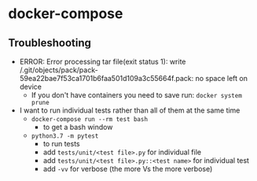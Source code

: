 # **docker-compose**

## **Troubleshooting**

- ERROR: Error processing tar file(exit status 1): write /.git/objects/pack/pack-59ea22bae7f53ca1701b6faa501d109a3c55664f.pack: no space left on device
    - If you don't have containers you need to save run: `docker system prune`
- I want to run individual tests rather than all of them at the same time
    - `docker-compose run --rm test bash`
        - to get a bash window
    - `python3.7 -m pytest`
        - to run tests
        - add `tests/unit/<test file>.py` for individual file
        - add `tests/unit/<test file>.py::<test name>` for individual test
        - add `-vv` for verbose (the more Vs the more verbose)
